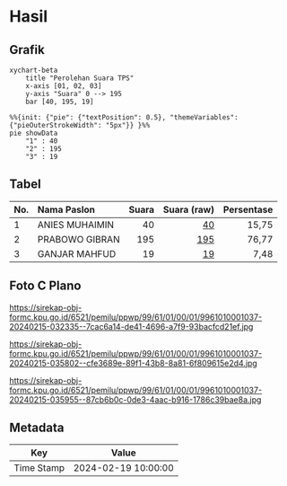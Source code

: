# Hasil

## Grafik

```mermaid
xychart-beta
    title "Perolehan Suara TPS"
    x-axis [01, 02, 03]
    y-axis "Suara" 0 --> 195
    bar [40, 195, 19]
```

```mermaid
%%{init: {"pie": {"textPosition": 0.5}, "themeVariables": {"pieOuterStrokeWidth": "5px"}} }%%
pie showData
    "1" : 40
    "2" : 195
    "3" : 19
```

## Tabel

| No. | Nama Paslon    | Suara | Suara (raw) | Persentase |
|:--- |:-------------- | -----:| -----------:| ----------:|
| 1   | ANIES MUHAIMIN | 40    | [40][p-1]   | 15,75      |
| 2   | PRABOWO GIBRAN | 195   | [195][p-2]  | 76,77      |
| 3   | GANJAR MAHFUD  | 19    | [19][p-3]   | 7,48       |


[p-1]: https://github.com/gigit-pemilu/pemilu-2024-99-luar-negeri/blob/main/pilpres/hitung-suara/sub/99-luar-negeri/sub/61-kota-kinabalu-malaysia/sub/01-kota-kinabalu-malaysia/sub/0001-kota-kinabalu-malaysia/sub/037-ksk-026/sub/paslon-1.txt
[p-2]: https://github.com/gigit-pemilu/pemilu-2024-99-luar-negeri/blob/main/pilpres/hitung-suara/sub/99-luar-negeri/sub/61-kota-kinabalu-malaysia/sub/01-kota-kinabalu-malaysia/sub/0001-kota-kinabalu-malaysia/sub/037-ksk-026/sub/paslon-2.txt
[p-3]: https://github.com/gigit-pemilu/pemilu-2024-99-luar-negeri/blob/main/pilpres/hitung-suara/sub/99-luar-negeri/sub/61-kota-kinabalu-malaysia/sub/01-kota-kinabalu-malaysia/sub/0001-kota-kinabalu-malaysia/sub/037-ksk-026/sub/paslon-3.txt

## Foto C Plano

https://sirekap-obj-formc.kpu.go.id/6521/pemilu/ppwp/99/61/01/00/01/9961010001037-20240215-032335--7cac6a14-de41-4696-a7f9-93bacfcd21ef.jpg

https://sirekap-obj-formc.kpu.go.id/6521/pemilu/ppwp/99/61/01/00/01/9961010001037-20240215-035802--cfe3689e-89f1-43b8-8a81-6f809615e2d4.jpg

https://sirekap-obj-formc.kpu.go.id/6521/pemilu/ppwp/99/61/01/00/01/9961010001037-20240215-035955--87cb6b0c-0de3-4aac-b916-1786c39bae8a.jpg


## Metadata

| Key        | Value               |
| ---------- | ------------------- |
| Time Stamp | 2024-02-19 10:00:00 |




